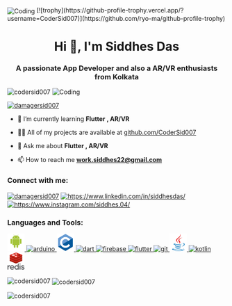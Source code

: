 <img align="center" alt="Coding" width="1000" src="https://cdn.videoplasty.com/animation/chill-coding-programming-lo-fi-animation-stock-animation-21874-1024x576.jpg">
[![trophy](https://github-profile-trophy.vercel.app/?username=CoderSid007)](https://github.com/ryo-ma/github-profile-trophy)
<h1 align="center">Hi 👋, I'm Siddhes Das</h1>
<h3 align="center">A passionate App Developer and also a AR/VR enthusiasts from Kolkata</h3>
<img align="right" alt="Coding" width="400" src="https://gifdb.com/images/high/animated-chock-coding-c78f6elj32sfoi8q.gif">

<p align="left"> <img src="https://komarev.com/ghpvc/?username=codersid007&label=Profile%20views&color=0e75b6&style=flat" alt="codersid007" /> </p>

<p align="left"> <a href="https://twitter.com/damagersid007" target="blank"><img src="https://img.shields.io/twitter/follow/damagersid007?logo=twitter&style=for-the-badge" alt="damagersid007" /></a> </p>

- 🌱 I’m currently learning **Flutter , AR/VR**

- 👨‍💻 All of my projects are available at [github.com/CoderSid007](github.com/CoderSid007)

- 💬 Ask me about **Flutter , AR/VR**

- 📫 How to reach me **work.siddhes22@gmail.com**

<h3 align="left">Connect with me:</h3>
<p align="left">
<a href="https://twitter.com/damagersid007" target="blank"><img align="center" src="https://raw.githubusercontent.com/rahuldkjain/github-profile-readme-generator/master/src/images/icons/Social/twitter.svg" alt="damagersid007" height="30" width="40" /></a>
<a href="https://linkedin.com/in/https://www.linkedin.com/in/siddhesdas/" target="blank"><img align="center" src="https://raw.githubusercontent.com/rahuldkjain/github-profile-readme-generator/master/src/images/icons/Social/linked-in-alt.svg" alt="https://www.linkedin.com/in/siddhesdas/" height="30" width="40" /></a>
<a href="https://instagram.com/enpassant.sid" target="blank"><img align="center" src="https://raw.githubusercontent.com/rahuldkjain/github-profile-readme-generator/master/src/images/icons/Social/instagram.svg" alt="https://www.instagram.com/siddhes.04/" height="30" width="40" /></a>
</p>

<h3 align="left">Languages and Tools:</h3>
<p align="left"> <a href="https://developer.android.com" target="_blank" rel="noreferrer"> <img src="https://raw.githubusercontent.com/devicons/devicon/master/icons/android/android-original-wordmark.svg" alt="android" width="40" height="40"/> </a> <a href="https://www.arduino.cc/" target="_blank" rel="noreferrer"> <img src="https://cdn.worldvectorlogo.com/logos/arduino-1.svg" alt="arduino" width="40" height="40"/> </a> <a href="https://www.cprogramming.com/" target="_blank" rel="noreferrer"> <img src="https://raw.githubusercontent.com/devicons/devicon/master/icons/c/c-original.svg" alt="c" width="40" height="40"/> </a> <a href="https://dart.dev" target="_blank" rel="noreferrer"> <img src="https://www.vectorlogo.zone/logos/dartlang/dartlang-icon.svg" alt="dart" width="40" height="40"/> </a> <a href="https://firebase.google.com/" target="_blank" rel="noreferrer"> <img src="https://www.vectorlogo.zone/logos/firebase/firebase-icon.svg" alt="firebase" width="40" height="40"/> </a> <a href="https://flutter.dev" target="_blank" rel="noreferrer"> <img src="https://www.vectorlogo.zone/logos/flutterio/flutterio-icon.svg" alt="flutter" width="40" height="40"/> </a> <a href="https://git-scm.com/" target="_blank" rel="noreferrer"> <img src="https://www.vectorlogo.zone/logos/git-scm/git-scm-icon.svg" alt="git" width="40" height="40"/> </a> <a href="https://www.java.com" target="_blank" rel="noreferrer"> <img src="https://raw.githubusercontent.com/devicons/devicon/master/icons/java/java-original.svg" alt="java" width="40" height="40"/> </a> <a href="https://kotlinlang.org" target="_blank" rel="noreferrer"> <img src="https://www.vectorlogo.zone/logos/kotlinlang/kotlinlang-icon.svg" alt="kotlin" width="40" height="40"/> </a> <a href="https://redis.io" target="_blank" rel="noreferrer"> <img src="https://raw.githubusercontent.com/devicons/devicon/master/icons/redis/redis-original-wordmark.svg" alt="redis" width="40" height="40"/> </a> </p>

<p><img align="left" src="https://github-readme-stats.vercel.app/api/top-langs?username=codersid007&show_icons=true&locale=en&layout=compact" alt="codersid007" /></p>

<p>&nbsp;<img align="center" src="https://github-readme-stats.vercel.app/api?username=codersid007&show_icons=true&locale=en" alt="codersid007" /></p>

<p><img align="center" src="https://github-readme-streak-stats.herokuapp.com/?user=codersid007&" alt="codersid007" /></p>
